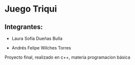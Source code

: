 <h1>Juego Triqui</h1>
<h2>Integrantes:</h2>
<ul><li>Laura Sof&iacute;a Dueñas Bulla</li></ul>
<ul><li>Andr&eacute;s Felipe Wilches Torres</li></ul>

<p>Proyecto final, realizado en c++, materia programac&iacute;on b&aacute;sica</p>
